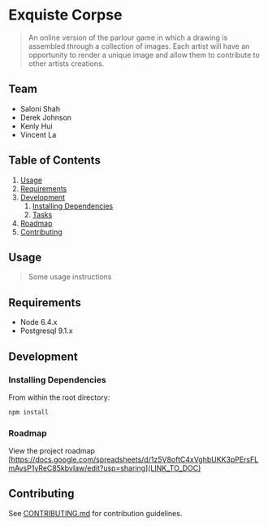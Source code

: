 # Exquiste Corpse

> An online version of the parlour game in which a drawing is assembled through a collection of images.  Each artist will have an opportunity to render a unique image and allow them to contribute to other artists creations.

## Team

  - Saloni Shah
  - Derek Johnson
  - Kenly Hui
  - Vincent La

## Table of Contents

1. [Usage](#Usage)
1. [Requirements](#requirements)
1. [Development](#development)
    1. [Installing Dependencies](#installing-dependencies)
    1. [Tasks](#tasks)
1. [Roadmap](#roadmap)
1. [Contributing](#contributing)

## Usage

> Some usage instructions

## Requirements

- Node 6.4.x
- Postgresql 9.1.x

## Development

### Installing Dependencies

From within the root directory:

```sh
npm install
```

### Roadmap

View the project roadmap [https://docs.google.com/spreadsheets/d/1z5V8oftC4xVghbUKK3pPErsFLmAysP1yReC85kbvIaw/edit?usp=sharing](LINK_TO_DOC)


## Contributing

See [CONTRIBUTING.md](CONTRIBUTING.md) for contribution guidelines.
